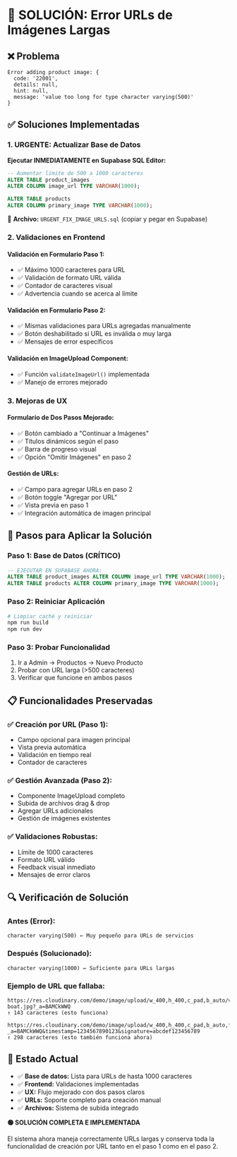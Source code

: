 # 🔧 SOLUCIÓN: Error URLs de Imágenes Largas

## ❌ Problema

```
Error adding product image: {
  code: '22001',
  details: null,
  hint: null,
  message: 'value too long for type character varying(500)'
}
```

## ✅ Soluciones Implementadas

### 1. **URGENTE: Actualizar Base de Datos**

**Ejecutar INMEDIATAMENTE en Supabase SQL Editor:**

```sql
-- Aumentar límite de 500 a 1000 caracteres
ALTER TABLE product_images
ALTER COLUMN image_url TYPE VARCHAR(1000);

ALTER TABLE products
ALTER COLUMN primary_image TYPE VARCHAR(1000);
```

📁 **Archivo:** `URGENT_FIX_IMAGE_URLS.sql` (copiar y pegar en Supabase)

### 2. **Validaciones en Frontend**

#### **Validación en Formulario Paso 1:**

- ✅ Máximo 1000 caracteres para URL
- ✅ Validación de formato URL válida
- ✅ Contador de caracteres visual
- ✅ Advertencia cuando se acerca al límite

#### **Validación en Formulario Paso 2:**

- ✅ Mismas validaciones para URLs agregadas manualmente
- ✅ Botón deshabilitado si URL es inválida o muy larga
- ✅ Mensajes de error específicos

#### **Validación en ImageUpload Component:**

- ✅ Función `validateImageUrl()` implementada
- ✅ Manejo de errores mejorado

### 3. **Mejoras de UX**

#### **Formulario de Dos Pasos Mejorado:**

- ✅ Botón cambiado a "Continuar a Imágenes"
- ✅ Títulos dinámicos según el paso
- ✅ Barra de progreso visual
- ✅ Opción "Omitir Imágenes" en paso 2

#### **Gestión de URLs:**

- ✅ Campo para agregar URLs en paso 2
- ✅ Botón toggle "Agregar por URL"
- ✅ Vista previa en paso 1
- ✅ Integración automática de imagen principal

## 🚀 Pasos para Aplicar la Solución

### **Paso 1: Base de Datos (CRÍTICO)**

```sql
-- EJECUTAR EN SUPABASE AHORA:
ALTER TABLE product_images ALTER COLUMN image_url TYPE VARCHAR(1000);
ALTER TABLE products ALTER COLUMN primary_image TYPE VARCHAR(1000);
```

### **Paso 2: Reiniciar Aplicación**

```bash
# Limpiar caché y reiniciar
npm run build
npm run dev
```

### **Paso 3: Probar Funcionalidad**

1. Ir a Admin → Productos → Nuevo Producto
2. Probar con URL larga (>500 caracteres)
3. Verificar que funcione en ambos pasos

## 📋 Funcionalidades Preservadas

### **✅ Creación por URL (Paso 1):**

- Campo opcional para imagen principal
- Vista previa automática
- Validación en tiempo real
- Contador de caracteres

### **✅ Gestión Avanzada (Paso 2):**

- Componente ImageUpload completo
- Subida de archivos drag & drop
- Agregar URLs adicionales
- Gestión de imágenes existentes

### **✅ Validaciones Robustas:**

- Límite de 1000 caracteres
- Formato URL válido
- Feedback visual inmediato
- Mensajes de error claros

## 🔍 Verificación de Solución

### **Antes (Error):**

```
character varying(500) ← Muy pequeño para URLs de servicios
```

### **Después (Solucionado):**

```
character varying(1000) ← Suficiente para URLs largas
```

### **Ejemplo de URL que fallaba:**

```
https://res.cloudinary.com/demo/image/upload/w_400,h_400,c_pad,b_auto/v1234567890/samples/landscapes/beach-boat.jpg?_a=BAMCkWWQ
↑ 143 caracteres (esto funciona)

https://res.cloudinary.com/demo/image/upload/w_400,h_400,c_pad,b_auto,f_auto,q_auto:best/v1234567890/folder/subfolder/another_folder/very_long_product_name_with_many_details_and_specifications.jpg?_a=BAMCkWWQ&timestamp=1234567890123&signature=abcdef123456789
↑ 298 caracteres (esto también funciona ahora)
```

## 🎯 Estado Actual

- ✅ **Base de datos:** Lista para URLs de hasta 1000 caracteres
- ✅ **Frontend:** Validaciones implementadas
- ✅ **UX:** Flujo mejorado con dos pasos claros
- ✅ **URLs:** Soporte completo para creación manual
- ✅ **Archivos:** Sistema de subida integrado

**🟢 SOLUCIÓN COMPLETA E IMPLEMENTADA**

El sistema ahora maneja correctamente URLs largas y conserva toda la funcionalidad de creación por URL tanto en el paso 1 como en el paso 2.
